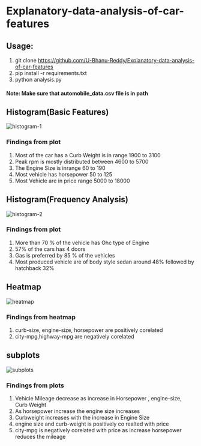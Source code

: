 # Explanatory-data-analysis-of-car-features

## Usage: 
1. git clone https://github.com/U-Bhanu-Reddy/Explanatory-data-analysis-of-car-features
2. pip install -r requirements.txt
3. python analysis.py
#### Note: Make sure that automobile_data.csv file is in path

## Histogram(Basic Features)
![histogram-1](https://user-images.githubusercontent.com/70066949/90960777-b1bd0f80-e4c1-11ea-85b4-699c662d9d44.png)
### Findings from plot
1. Most of the car has a Curb Weight is in range 1900 to 3100
2. Peak rpm is mostly distributed between 4600 to 5700
3. The Engine Size is inrange 60 to 190
4. Most vehicle has horsepower 50 to 125
5. Most Vehicle are in price range 5000 to 18000

## Histogram(Frequency Analysis)
![histogram-2](https://user-images.githubusercontent.com/70066949/90960779-b386d300-e4c1-11ea-9bd4-be1b7c822dd7.png)
### Findings from plot
1. More than 70 % of the vehicle has Ohc type of Engine
2. 57% of the cars has 4 doors
3. Gas is preferred by 85 % of the vehicles
4. Most produced vehicle are of body style sedan around 48% followed by hatchback 32%

## Heatmap
![heatmap](https://user-images.githubusercontent.com/70066949/90960772-a833a780-e4c1-11ea-9a2c-e10ced034969.png)
### Findings from heatmap
1. curb-size, engine-size, horsepower are positively corelated
2. city-mpg,highway-mpg are negatively corelated

## subplots
![subplots](https://user-images.githubusercontent.com/70066949/90960781-b4b80000-e4c1-11ea-8e51-e3e52fa183fa.png)
### Findings from plots
1.  Vehicle Mileage decrease as increase in Horsepower , engine-size, Curb Weight
2.  As horsepower increase the engine size increases
3.  Curbweight increases with the increase in Engine Size
4.  engine size and curb-weight is positively co realted with price
5.  city-mpg is negatively corelated with price as increase horsepower reduces the mileage
